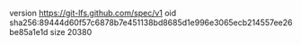 version https://git-lfs.github.com/spec/v1
oid sha256:89444d60f57c6878b7e451138bd8685d1e996e3065ecb214557ee26be85a1e1d
size 20380
